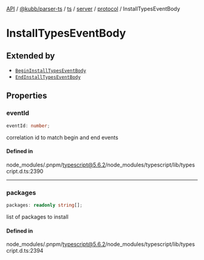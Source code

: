 [API](../../../../../../../../../packages.md) / [@kubb/parser-ts](../../../../../../../index.md) / [ts](../../../../../index.md) / [server](../../../index.md) / [protocol](../index.md) / InstallTypesEventBody

# InstallTypesEventBody

## Extended by

- [`BeginInstallTypesEventBody`](BeginInstallTypesEventBody.md)
- [`EndInstallTypesEventBody`](EndInstallTypesEventBody.md)

## Properties

### eventId

```ts
eventId: number;
```

correlation id to match begin and end events

#### Defined in

node\_modules/.pnpm/typescript@5.6.2/node\_modules/typescript/lib/typescript.d.ts:2390

***

### packages

```ts
packages: readonly string[];
```

list of packages to install

#### Defined in

node\_modules/.pnpm/typescript@5.6.2/node\_modules/typescript/lib/typescript.d.ts:2394
